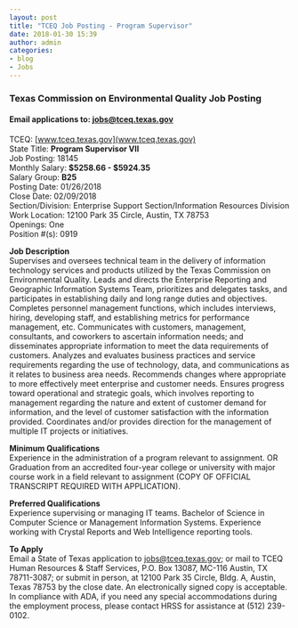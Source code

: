 ```yaml
---
layout: post
title: "TCEQ Job Posting - Program Supervisor"
date: 2018-01-30 15:39
author: admin
categories:
- blog
- Jobs
---
```


### **Texas Commission on Environmental Quality Job Posting**  
#### **Email applications to: [jobs@tceq.texas.gov](mailto:jobs@tceq.texas.gov)**

TCEQ: [www.tceq.texas.gov](www.tceq.texas.gov)  
State Title: **Program Supervisor VII**  
Job Posting: 18145  
Monthly Salary: **$5258.66 - $5924.35**  
Salary Group: **B25**  
Posting Date: 01/26/2018  
Close Date: 02/09/2018  
Section/Division: Enterprise Support Section/Information Resources Division  
Work Location: 12100 Park 35 Circle, Austin, TX 78753  
Openings: One  
Position #(s): 0919  

**Job Description**  
Supervises and oversees technical team in the delivery of information technology
services and products utilized by the Texas Commission on Environmental Quality.
Leads and directs the Enterprise Reporting and Geographic Information Systems
Team, prioritizes and delegates tasks, and participates in establishing daily and long range
duties and objectives. Completes personnel management functions, which
includes interviews, hiring, developing staff, and establishing metrics for performance
management, etc. Communicates with customers, management, consultants, and coworkers
to ascertain information needs; and disseminates appropriate information to
meet the data requirements of customers. Analyzes and evaluates business practices
and service requirements regarding the use of technology, data, and communications
as it relates to business area needs. Recommends changes where appropriate to
more effectively meet enterprise and customer needs. Ensures progress toward
operational and strategic goals, which involves reporting to management regarding
the nature and extent of customer demand for information, and the level of customer
satisfaction with the information provided. Coordinates and/or provides direction for
the management of multiple IT projects or initiatives.

**Minimum Qualifications**  
Experience in the administration of a program relevant to assignment.
OR Graduation from an accredited four-year college or university with major course
work in a field relevant to assignment (COPY OF OFFICIAL TRANSCRIPT REQUIRED
WITH APPLICATION).

**Preferred Qualifications**  
Experience supervising or managing IT teams.
Bachelor of Science in Computer Science or Management Information Systems.
Experience working with Crystal Reports and Web Intelligence reporting tools.

**To Apply**  
Email a State of Texas application to [jobs@tceq.texas.gov](mailto:jobs@tceq.texas.gov); or mail to TCEQ Human Resources & Staff Services, P.O. Box 13087, MC-116 Austin, TX 78711-3087; or
submit in person, at 12100 Park 35 Circle, Bldg. A, Austin, Texas 78753 by the close
date. An electronically signed copy is acceptable.  
In compliance with ADA, if you need any special accommodations during the
employment process, please contact HRSS for assistance at (512) 239-0102.
